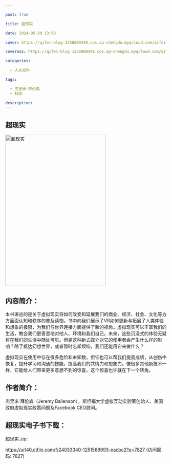 ```yaml
---

post: true

title: 超现实

date: 2024-05-30 13:50

cover: https://qifei-blog-1256009448.cos.ap-chengdu.myqcloud.com/qifei-blog/s33652708.jpg

coveross: https://qifei-blog-1256009448.cos.ap-chengdu.myqcloud.com/qifei-blog/s33652708.jpg

categories:

  - 人文社科

tags:

  - 杰里米·拜伦森
  - 科技

description:
---
```


## 超现实

<img alt="超现实" class="aligncenter loading" data-was-processed="true" decoding="async" fetchpriority="high" height="471" src="https://qifei-blog-1256009448.cos.ap-chengdu.myqcloud.com/qifei-blog/s33652708.jpg" style="cursor: zoom-in;" width="314"/>

## 内容简介：

本书讲述的是关于虚拟现实将如何改变和延展我们的商业、经济、社会、文化等方方面面认知和秩序的普及读物。书中向我们展示了VR如何更新与拓展了人类体验和想象的极限，为我们与世界连接方面提供了新的视角。虚拟现实可以丰富我们的生活，教会我们更善意地对他人、环境和我们自己。未来，这些沉浸式的体验无疑将在我们的生活中随处可见。但是这种新式媒介对它的使用者会产生什么样的影响？除了抵达幻想世界，或者暂时忘却烦恼，我们还能用它来做什么？

虚拟现实在使用中存在很多危险和未知数，但它也可以帮我们提高成绩，从创伤中恢复，提升学习和沟通的技能，提高我们的共情力和想象力。像很多其他新技术一样，它能给人们带来更多意想不到的惊喜，这个惊喜也许就在下一个转角。

## 作者简介：

杰里米·拜伦森（Jeremy Bailenson），斯坦福大学虚拟互动实验室创始人、美国政府虚拟现实政策问题及Facebook CEO顾问。

## 超现实电子书下载：

超现实.zip: 

https://url40.ctfile.com/f/24033340-1251568993-eacbc2?p=7827 (访问密码: 7827)
